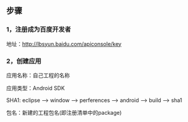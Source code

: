 
## 步骤

### 1，注册成为百度开发者

地址：<http://lbsyun.baidu.com/apiconsole/key>

### 2，创建应用

应用名称：自己工程的名称

应用类型：Android SDK

SHA1: eclipse --> window --> perferences --> android --> build --> sha1

包名：新建的工程包名(即注册清单中的package)
